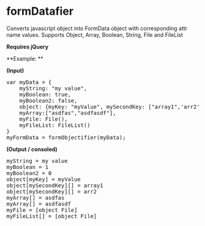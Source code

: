 formDatafier
============

Converts javascript object into FormData object with corresponding attr name values. Supports Object, Array, Boolean, String, File and FileList

**Requires jQuery**

**Example: **

**(Input)**
<pre>
var myData = {
	myString: "my value",
	myBoolean: true,
	myBoolean2: false,
	object: {myKey: "myValue", mySecondKey: ["array1",'arr2']}, 
	myArray:["asdfas","asdfasdf"],
	myFile: File(),
	myFileList: FileList()
}
myFormData = formObjectifier(myData);
</pre>
**(Output / consoled)**
<pre>
myString = my value
myBoolean = 1 
myBoolean2 = 0 
object[myKey] = myValue 
object[mySecondKey][] = array1 
object[mySecondKey][] = arr2 
myArray[] = asdfas 
myArray[] = asdfasdf 
myFile = [object File] 
myFileList[] = [object File] 
</pre>

